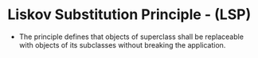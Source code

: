 # Liskov Substitution Principle - (LSP)

- The principle defines that objects of superclass shall be replaceable with objects of its subclasses without breaking the application.
